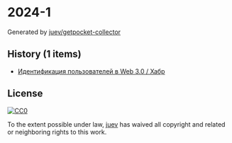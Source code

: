 # 2024-1

Generated by [juev/getpocket-collector](https://github.com/juev/getpocket-collector)

## History (1 items)

- [Идентификация пользователей в Web 3.0 / Хабр](https://habr.com/ru/articles/781584/)

## License

[![CC0](https://mirrors.creativecommons.org/presskit/buttons/88x31/svg/cc-zero.svg)](https://creativecommons.org/publicdomain/zero/1.0/)

To the extent possible under law, [juev](https://github.com/juev) has waived all copyright and related or neighboring rights to this work.
